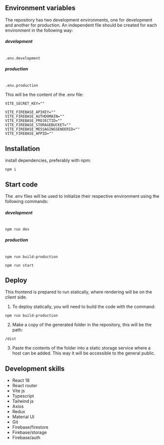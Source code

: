 ## Environment variables

The repository has two development environments, one for development and another for production. An independent file should be created for each environment in the following way:

##### development

#

```
.env.development
```

##### production

#

```
.env.production
```

This will be the content of the .env file:

```
VITE_SECRET_KEY=""

VITE_FIREBASE_APIKEY=""
VITE_FIREBASE_AUTHDOMAIN=""
VITE_FIREBASE_PROJECTID=""
VITE_FIREBASE_STORAGEBUCKET=""
VITE_FIREBASE_MESSAGINGSENDERID=""
VITE_FIREBASE_APPID=""
```

## Installation

install dependencies, preferably with npm:

```
npm i
```

## Start code

The .env files will be used to initialize their respective environment using the following commands:

##### development

#

```
npm run dev
```

##### production

#

```
npm run build-production
```

```
npm run start
```

## Deploy

This frontend is prepared to run statically, where rendering will be on the client side.

1. To deploy statically, you will need to build the code with the command:

```
npm run build-production
```

2. Make a copy of the generated folder in the repository, this will be the path:

```
/dist
```

3. Paste the contents of the folder into a static storage service where a host can be added. This way it will be accessible to the general public.

## Development skills

-  React 18
-  React router
-  Vite js
-  Typescript
-  Tailwind js
-  Axios
-  Redux
-  Material UI
-  Git
-  Firebase/firestore
-  Firebase/storage
-  Firebase/auth
